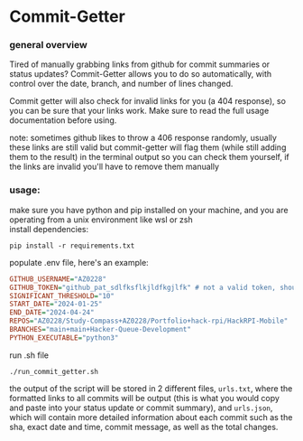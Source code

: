 # Commit-Getter
### general overview
Tired of manually grabbing links from github for commit summaries or status updates? Commit-Getter allows you to do so automatically, with control over the date, branch, and number of lines changed.  

Commit getter will also check for invalid links for you (a 404 response), so you can be sure that your links work. Make sure to read the full usage documentation before using.
  
note: sometimes github likes to throw a 406 response randomly, usually these links are still valid but commit-getter will flag them (while still adding them to the result) in the terminal output so you can check them yourself, if the links are invalid you'll have to remove them manually

### usage:  
  
make sure you have python and pip installed on your machine, and you are operating from a unix environment like wsl or zsh  
install dependencies:
```
pip install -r requirements.txt
```
populate .env file, here's an example:
```ini
GITHUB_USERNAME="AZ0228"
GITHUB_TOKEN="github_pat_sdlfksflkjldfkgjlfk" # not a valid token, should be configured to only be able to see public repos
SIGNIFICANT_THRESHOLD="10"
START_DATE="2024-01-25"
END_DATE="2024-04-24"
REPOS="AZ0228/Study-Compass+AZ0228/Portfolio+hack-rpi/HackRPI-Mobile"
BRANCHES="main+main+Hacker-Queue-Development"
PYTHON_EXECUTABLE="python3"
```
run .sh file
```
./run_commit_getter.sh 
```
the output of the script will be stored in 2 different files, `urls.txt`, where the formatted links to all commits will be output (this is what you would copy and paste into your status update or commit summary), and `urls.json`, which will contain more detailed information about each commit such as the sha, exact date and time, commit message, as well as the total changes.
